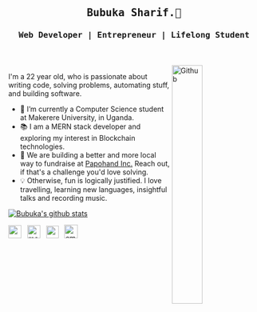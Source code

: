 <h2 align='center'><samp><strong>Bubuka Sharif.</strong>👋</samp></h2> 
<h3 align='center'> <samp>Web Developer | Entrepreneur  | Lifelong Student </samp></h3>
<br><br>

<img width="35%" align="right" alt="Github" src="https://user-images.githubusercontent.com/48678280/88862734-4903af80-d201-11ea-968b-9c939d88a37c.gif" />

I'm a 22 year old, who is passionate about writing code, solving problems, automating stuff, and building software.

- 🔭 I’m currently a Computer Science student at Makerere University, in Uganda.
- 📚 I am a MERN stack developer and exploring my interest in Blockchain technologies.
- 👯 We are building a better and more local way to fundraise at <a href="https://github.com/Papohand">Papohand Inc.</a> Reach out, if that's a challenge you'd love solving.
- 💡 Otherwise, fun is logically justified. I love travelling, learning new languages, insightful talks and recording music.

<div>
  
<!--
<a>
<img align="left" src="https://github-readme-stats.vercel.app/api/top-langs/?username=sharifbubuka&theme=algolia&hide=html,dockerfile" alt="francislagares" />
</a>
--> 
[![Bubuka's github stats](https://github-readme-stats.vercel.app/api?username=sharifbubuka&show_icons=true&theme=algolia)](https://github.com/sharifbubuka)
</div>

<p align='left'>
<a href="https://www.linkedin.com/in/bubuka-sharif-74156b176/"><img height="26" src="https://img.shields.io/badge/linkedin-%230077B5.svg?&style=for-the-badge&logo=linkedin&logoColor=white"></a>&nbsp;&nbsp;
<a href="https://medium.com/@sharifbubuka256"><img height="26" src="https://img.shields.io/badge/medium-%2312100E.svg?&style=for-the-badge&logo=medium&logoColor=white" alt="medium profile"></a>&nbsp;&nbsp;
<a href="https://twitter.com/bubuka_sharif"><img height="25" src="https://img.shields.io/badge/twitter-%231DA1F2.svg?&style=for-the-badge&logo=twitter&logoColor=white"></a>&nbsp;&nbsp;
<!--<a href="https://jaywonder20.netlify.app/"><img height="27" src="https://img.shields.io/badge/portfolio-%2312100E.svg?&style=for-the-badge&logo=superuser&logoColor=white" alt=""></a>&nbsp;&nbsp;-->
<a href="mailto:bubukasharif.work@gmail.com"><img height="27" src="https://img.shields.io/badge/Email-%230077B5.svg?&style=for-the-badge&logo=gmail" alt="email address"></a>
</p>
